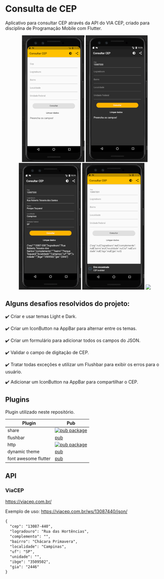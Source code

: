 # Consulta de CEP

Aplicativo para consultar CEP através da API do VIA CEP, criado para disciplina de Programação Mobile com Flutter.

<p align="center">
    <img src="https://github.com/MateusPalomo/Consultar-CEP/blob/master/images/screen1.PNG" height="400"/>
    <img src="https://github.com/MateusPalomo/Consultar-CEP/blob/master/images/screen2.PNG" height="400"/>
    <img src="https://github.com/MateusPalomo/Consultar-CEP/blob/master/images/screen3.PNG" height="400"/>
    <img src="https://github.com/MateusPalomo/Consultar-CEP/blob/master/images/screen4.PNG" height="400"/>
    <img src="https://media.giphy.com/media/Z9KdG7wGi40oupWKGc/giphy.gif" height="400" />
    
    
</p>

## Alguns desafios resolvidos do projeto:

:heavy_check_mark: Criar e usar temas Light e Dark.

:heavy_check_mark: Criar um IconButton na AppBar para alternar entre os temas.

:heavy_check_mark: Criar um formulário para adicionar todos os campos do JSON.

:heavy_check_mark: Validar o campo de digitação de CEP.

:heavy_check_mark: Tratar todas exceções e utilizar um Flushbar para exibir os erros para o usuário.

:heavy_check_mark: Adicionar um IconButton na AppBar para compartilhar o CEP.

## Plugins
Plugin utilizado neste repositório.

| Plugin | Pub |
|--------|-----|
| share | [![pub package](https://img.shields.io/pub/v/share.svg)](https://pub.dev/packages/share) |
| flushbar |[pub](https://pub.dev/packages/flushbar) |
| http | [![pub package](https://img.shields.io/pub/v/http.svg)](https://pub.dev/packages/http) |
| dynamic theme |[pub](https://pub.dev/packages/dynamic_theme#-readme-tab-) |
| font awesome flutter |[pub](https://pub.dev/packages/font_awesome_flutter) |

## API

### ViaCEP
https://viacep.com.br/

Exemplo de uso: https://viacep.com.br/ws/13087440/json/
```
{
  "cep": "13087-440",
  "logradouro": "Rua das Hortências",
  "complemento": "",
  "bairro": "Chácara Primavera",
  "localidade": "Campinas",
  "uf": "SP",
  "unidade": "",
  "ibge": "3509502",
  "gia": "2446"
}

```
